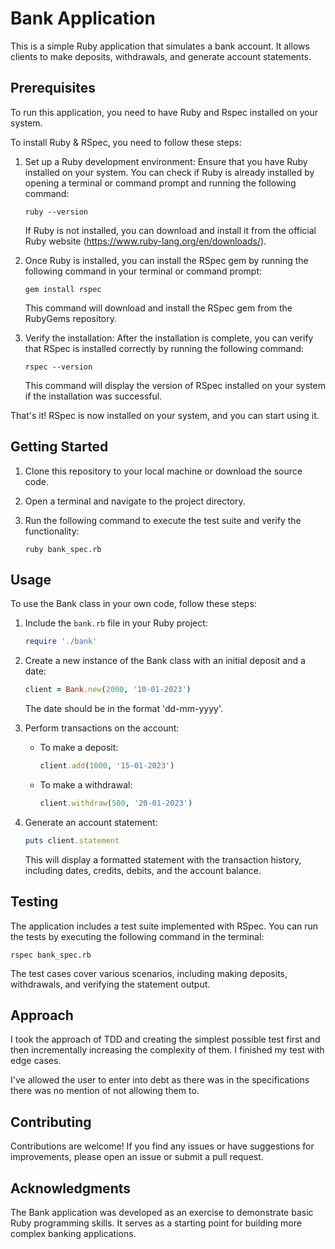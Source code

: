 # Bank Application

This is a simple Ruby application that simulates a bank account. It allows clients to make deposits, withdrawals, and generate account statements.

## Prerequisites

To run this application, you need to have Ruby and Rspec installed on your system.

To install Ruby & RSpec, you need to follow these steps:

1. Set up a Ruby development environment: Ensure that you have Ruby installed on your system. You can check if Ruby is already installed by opening a terminal or command prompt and running the following command:
   ```
   ruby --version
   ```
   If Ruby is not installed, you can download and install it from the official Ruby website (https://www.ruby-lang.org/en/downloads/).

2. Once Ruby is installed, you can install the RSpec gem by running the following command in your terminal or command prompt:
   ```
   gem install rspec
   ```
   This command will download and install the RSpec gem from the RubyGems repository.

3. Verify the installation: After the installation is complete, you can verify that RSpec is installed correctly by running the following command:
   ```
   rspec --version
   ```
   This command will display the version of RSpec installed on your system if the installation was successful.

That's it! RSpec is now installed on your system, and you can start using it.

## Getting Started

1. Clone this repository to your local machine or download the source code.
2. Open a terminal and navigate to the project directory.
3. Run the following command to execute the test suite and verify the functionality:

   ```
   ruby bank_spec.rb
   ```

## Usage

To use the Bank class in your own code, follow these steps:

1. Include the `bank.rb` file in your Ruby project:

   ```ruby
   require './bank'
   ```

2. Create a new instance of the Bank class with an initial deposit and a date:

   ```ruby
   client = Bank.new(2000, '10-01-2023')
   ```

   The date should be in the format 'dd-mm-yyyy'.

3. Perform transactions on the account:

   - To make a deposit:

     ```ruby
     client.add(1000, '15-01-2023')
     ```

   - To make a withdrawal:

     ```ruby
     client.withdraw(500, '20-01-2023')
     ```

4. Generate an account statement:

   ```ruby
   puts client.statement
   ```

   This will display a formatted statement with the transaction history, including dates, credits, debits, and the account balance.

## Testing

The application includes a test suite implemented with RSpec. You can run the tests by executing the following command in the terminal:

```
rspec bank_spec.rb
```
The test cases cover various scenarios, including making deposits, withdrawals, and verifying the statement output.

## Approach

I took the approach of TDD and creating the simplest possible test first and then incrementally increasing the complexity of them.  I finished my test with edge cases.

I've allowed the user to enter into debt as there was in the specifications there was no mention of not allowing them to. 

## Contributing

Contributions are welcome! If you find any issues or have suggestions for improvements, please open an issue or submit a pull request.

## Acknowledgments

The Bank application was developed as an exercise to demonstrate basic Ruby programming skills. It serves as a starting point for building more complex banking applications.